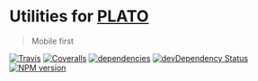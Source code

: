 # Utilities for [PLATO](https://github.com/platojs/plato)

> Mobile first

[![Travis](https://img.shields.io/travis/platojs/util.svg?style=flat-square)](https://travis-ci.org/platojs/util)
[![Coveralls](https://img.shields.io/coveralls/platojs/util.svg?style=flat-square)](https://coveralls.io/github/platojs/util)
[![dependencies](https://david-dm.org/platojs/util.svg?style=flat-square)](https://david-dm.org/platojs/util)
[![devDependency Status](https://david-dm.org/platojs/util/dev-status.svg?style=flat-square)](https://david-dm.org/platojs/util?type=dev)
[![NPM version](https://img.shields.io/npm/v/plato-util.svg?style=flat-square)](https://npmjs.org/package/plato-util)
